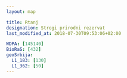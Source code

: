 ```yaml
---
layout: map

title: Rtanj
designation: Strogi prirodni rezervat
last_modified_at: 2018-07-30T09:53:06+02:00

WDPA: [145140]
BioRaS: [432]
geoSrbija:
  L1_183: [130]
  L1_362: [50]
---
```

